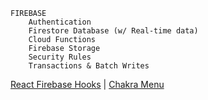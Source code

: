 

```
FIREBASE 
    Authentication
    Firestore Database (w/ Real-time data)
    Cloud Functions
    Firebase Storage
    Security Rules
    Transactions & Batch Writes
```


[React Firebase Hooks](https://github.com/csfrequency/react-firebase-hooks)
| [Chakra Menu](https://chakra-ui.com/docs/components/menu)